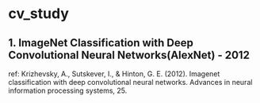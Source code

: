 # cv_study

## 1. ImageNet Classification with Deep Convolutional Neural Networks(AlexNet) - 2012

ref: Krizhevsky, A., Sutskever, I., & Hinton, G. E. (2012). Imagenet classification with deep convolutional neural networks. Advances in neural information processing systems, 25.
